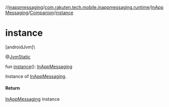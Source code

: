 //[inappmessaging](../../../../index.md)/[com.rakuten.tech.mobile.inappmessaging.runtime](../../index.md)/[InAppMessaging](../index.md)/[Companion](index.md)/[instance](instance.md)

# instance

[androidJvm]\

@[JvmStatic](https://kotlinlang.org/api/latest/jvm/stdlib/kotlin.jvm/-jvm-static/index.html)

fun [instance](instance.md)(): [InAppMessaging](../index.md)

Instance of [InAppMessaging](../index.md).

#### Return

[InAppMessaging](../index.md) instance
